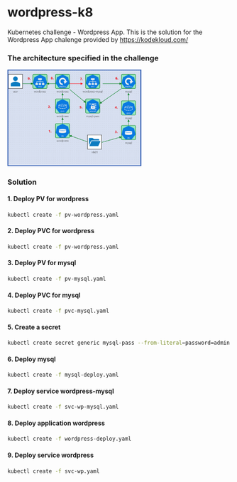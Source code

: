 # wordpress-k8
Kubernetes challenge - Wordpress App.
This is the solution for the Wordpress App chalenge provided by https://kodekloud.com/

### The architecture specified in the challenge
<img src="images/architecture.png" width="60%">

### Solution
#### 1. Deploy PV for wordpress
```bash
kubectl create -f pv-wordpress.yaml
```

#### 2. Deploy PVC for wordpress
```bash
kubectl create -f pv-wordpress.yaml
```

#### 3. Deploy PV for mysql
```bash
kubectl create -f pv-mysql.yaml
```

#### 4. Deploy PVC for mysql
```bash
kubectl create -f pvc-mysql.yaml
```

#### 5. Create a secret
```bash
kubectl create secret generic mysql-pass --from-literal=password=admin --from-literal=host=wordpress-mysql
```

#### 6. Deploy mysql
```bash
kubectl create -f mysql-deploy.yaml
```

#### 7. Deploy service wordpress-mysql
```bash
kubectl create -f svc-wp-mysql.yaml
```

#### 8. Deploy application wordpress
```bash
kubectl create -f wordpress-deploy.yaml
```

#### 9. Deploy service wordpress
```bash
kubectl create -f svc-wp.yaml
```



